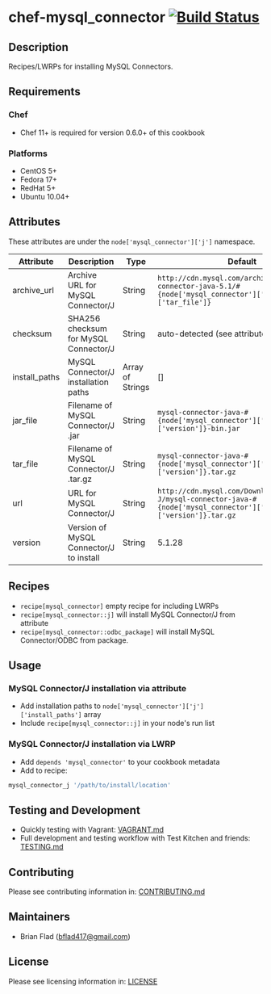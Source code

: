 # chef-mysql_connector [![Build Status](https://secure.travis-ci.org/bflad/chef-mysql_connector.png?branch=master)](http://travis-ci.org/bflad/chef-mysql_connector)

## Description

Recipes/LWRPs for installing MySQL Connectors.

## Requirements

### Chef

* Chef 11+ is required for version 0.6.0+ of this cookbook

### Platforms

* CentOS 5+
* Fedora 17+
* RedHat 5+
* Ubuntu 10.04+

## Attributes

These attributes are under the `node['mysql_connector']['j']` namespace.

Attribute | Description | Type | Default
----------|-------------|------|--------
archive_url | Archive URL for MySQL Connector/J | String | `http://cdn.mysql.com/archives/mysql-connector-java-5.1/#{node['mysql_connector']['j']['tar_file']}`
checksum | SHA256 checksum for MySQL Connector/J | String | auto-detected (see attributes/default.rb)
install_paths | MySQL Connector/J installation paths | Array of Strings | []
jar_file | Filename of MySQL Connector/J .jar | String | `mysql-connector-java-#{node['mysql_connector']['j']['version']}-bin.jar`
tar_file | Filename of MySQL Connector/J .tar.gz | String | `mysql-connector-java-#{node['mysql_connector']['j']['version']}.tar.gz`
url | URL for MySQL Connector/J | String | `http://cdn.mysql.com/Downloads/Connector-J/mysql-connector-java-#{node['mysql_connector']['j']['version']}.tar.gz`
version | Version of MySQL Connector/J to install | String | 5.1.28

## Recipes

* `recipe[mysql_connector]` empty recipe for including LWRPs
* `recipe[mysql_connector::j]` will install MySQL Connector/J from attribute
* `recipe[mysql_connector::odbc_package]` will install MySQL Connector/ODBC from package.

## Usage

### MySQL Connector/J installation via attribute

* Add installation paths to `node['mysql_connector']['j']['install_paths']`
  array
* Include `recipe[mysql_connector::j]` in your node's run list

### MySQL Connector/J installation via LWRP

* Add `depends 'mysql_connector'` to your cookbook metadata
* Add to recipe:

```ruby
mysql_connector_j '/path/to/install/location'
```

## Testing and Development

* Quickly testing with Vagrant: [VAGRANT.md](VAGRANT.md)
* Full development and testing workflow with Test Kitchen and friends: [TESTING.md](TESTING.md)

## Contributing

Please see contributing information in: [CONTRIBUTING.md](CONTRIBUTING.md)

## Maintainers

* Brian Flad (<bflad417@gmail.com>)

## License

Please see licensing information in: [LICENSE](LICENSE)
